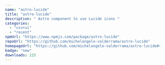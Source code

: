 ```yaml
---
name: "astro-lucide"
title: "astro-lucide"
description: " Astro component to use Lucide icons "
categories:
  - "css+ui"
  - "recent"
npmUrl: "https://www.npmjs.com/package/astro-lucide"
repoUrl: "https://github.com/michelangelo-valderrama/astro-lucide"
homepageUrl: "https://github.com/michelangelo-valderrama/astro-lucide#readme"
badge: "new"
downloads: 225
---
```

